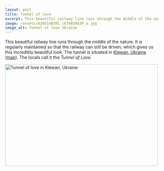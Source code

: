 ```yaml
---
layout: post
title: Tunnel of love
excerpt: This beautiful railway line runs through the middle of the nature.
image: /assets/6385140391_c674839a30_o.jpg
image_alt: Tunnel of love Ukraine
---
```


<p style="text-align: left;">This beautiful railway line runs through the middle of the nature. It is regularly maintained so that the railway can still be driven, which gives us this incredibly beautiful look. The tunnel is situated in <a href="http://de.wikipedia.org/wiki/Klewan">Klewan, Ukraine</a> (<a href="http://maps.google.com/maps?ll=50.752884,26.049013&amp;spn=0.013793,0.034461&amp;t=m&amp;z=15&amp;vpsrc=0&amp;lci=com.panoramio.all">map</a>). The locals call it the <em>Tunnel of Love</em>.</p>
<p style="text-align: left;"><img class="aligncenter wp-image-147 size-full" src="{{ site.baseurl }}/assets/6385140391_c674839a30_o.jpg" alt="Tunnel of love in Klewan, Ukraine." width="500" height="332" /></p>
